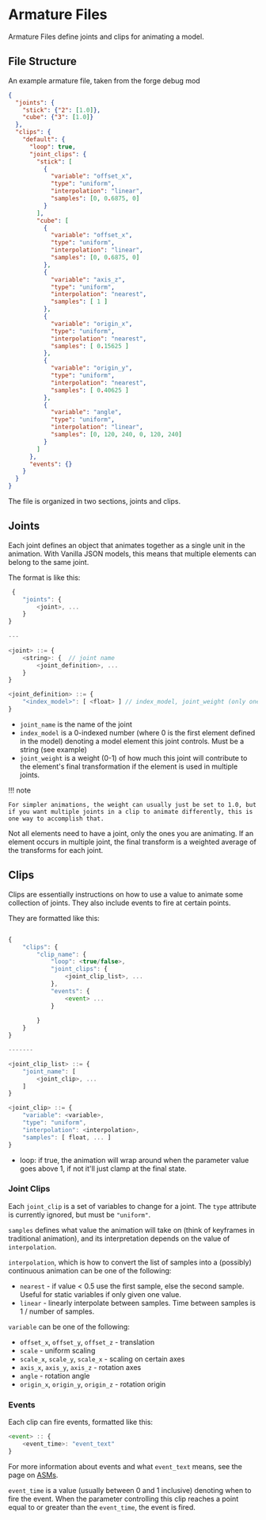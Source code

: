Armature Files
==============

Armature Files define joints and clips for animating a model.

File Structure
----------------

An example armature file, taken from the forge debug mod
```json
{
  "joints": {
    "stick": {"2": [1.0]},
    "cube": {"3": [1.0]}
  },
  "clips": {
    "default": {
      "loop": true,
      "joint_clips": {
        "stick": [
          {
            "variable": "offset_x",
            "type": "uniform",
            "interpolation": "linear",
            "samples": [0, 0.6875, 0]
          }
        ],
        "cube": [
          {
            "variable": "offset_x",
            "type": "uniform",
            "interpolation": "linear",
            "samples": [0, 0.6875, 0]
          },
          {
            "variable": "axis_z",
            "type": "uniform",
            "interpolation": "nearest",
            "samples": [ 1 ]
          },
          {
            "variable": "origin_x",
            "type": "uniform",
            "interpolation": "nearest",
            "samples": [ 0.15625 ]
          },
          {
            "variable": "origin_y",
            "type": "uniform",
            "interpolation": "nearest",
            "samples": [ 0.40625 ]
          },
          {
            "variable": "angle",
            "type": "uniform",
            "interpolation": "linear",
            "samples": [0, 120, 240, 0, 120, 240]
          }
        ]
      },
      "events": {}
    }
  }
}

```

The file is organized in two sections, joints and clips.

Joints
--------
Each joint defines an object that animates together as a single unit in the animation. With Vanilla JSON models, this means that multiple elements can belong to the same joint.

The format is like this:
```javascript
 {
    "joints": {
        <joint>, ...
    }
}
    
---

<joint> ::= {
    <string>: {  // joint name
        <joint_definition>, ...
    }
}

<joint_definition> ::= {
    "<index_model>": [ <float> ] // index_model, joint_weight (only one value expected in array)
}

```

- `joint_name` is the name of the joint
- `index_model` is a 0-indexed number (where 0 is the first element defined in the model) denoting a model element this joint controls. Must be a string (see example)
- `joint_weight` is a weight (0-1) of how much this joint will contribute to the element's final transformation if the element is used in multiple joints.

!!! note

	For simpler animations, the weight can usually just be set to 1.0, but if you want multiple joints in a clip to animate differently, this is one way to accomplish that.

Not all elements need to have a joint, only the ones you are animating.
If an element occurs in multiple joint, the final transform is a weighted average of the transforms for each joint.

Clips
-------

Clips are essentially instructions on how to use a value to animate some collection of joints.
They also include events to fire at certain points.

They are formatted like this:
```javascript

{
    "clips": {
        "clip_name": {
            "loop": <true/false>,
            "joint_clips": {
                <joint_clip_list>, ...
            },
            "events": {
                <event> ...
            }
            
        }
    }
}

-------

<joint_clip_list> ::= {
    "joint_name": [
        <joint_clip>, ...
    ]
}

<joint_clip> ::= {
    "variable": <variable>,
    "type": "uniform",
    "interpolation": <interpolation>,
    "samples": [ float, ... ]
}


```

- loop: if true, the animation will wrap around when the parameter value goes above 1, if not it'll just clamp at the final state.

### Joint Clips
Each `joint_clip` is a set of variables to change for a joint. The `type` attribute is currently ignored, but must be `"uniform"`.

`samples` defines what value the animation will take on (think of keyframes in traditional animation), and its interpretation depends on the value of `interpolation`.

`interpolation`, which is how to convert the list of samples into a (possibly) continuous animation can be one of the following:

 - `nearest` - if value < 0.5 use the first sample, else the second sample. Useful for static variables if only given one value.
 - `linear` - linearly interpolate between samples. Time between samples is 1 / number of samples.

`variable` can be one of the following:

- `offset_x`, `offset_y`, `offset_z` - translation
- `scale` - uniform scaling
- `scale_x`, `scale_y`, `scale_x` - scaling on certain axes
- `axis_x`, `axis_y`, `axis_z` - rotation axes
- `angle` - rotation angle
- `origin_x`, `origin_y`, `origin_z` - rotation origin

### Events

Each clip can fire events, formatted like this:
```javascript
<event> :: {
    <event_time>: "event_text"
}
```
For more information about events and what `event_text` means, see the page on [ASMs][asm].

`event_time` is a value (usually between 0 and 1 inclusive) denoting when to fire the event. When the parameter controlling this clip reaches a point equal to or greater than the `event_time`, the event is fired.

[asm]: asm.md

